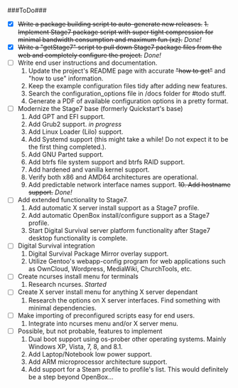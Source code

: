 ###ToDo###

- [x] ~~Write a package building script to auto-generate new releases.~~
  ~~1. Implement Stage7 package script with super tight compression for minimal bandwidth consumption and maximum fun (xz).~~ *Done!*
- [x] ~~Write a "getStage7" script to pull down Stage7 package files from the web and completely configure the project.~~ *Done!*
- [ ] Write end user instructions and documentation.
  1. Update the project's README page with accurate ~~"how to get"~~ and "how to use" information.
  2. Keep the example configuration files tidy after adding new features.
  3. Search the configuration_options file in /docs folder for #todo stuff.
  4. Generate a PDF of available configuration options in a pretty format.
- [ ] Modernize the Stage7 base (formerly Quickstart's base)
  1. Add GPT and EFI support.
  2. Add Grub2 support. *in progress*
  3. Add Linux Loader (Lilo) support.
  4. Add Systemd support (this might take a while! Do not expect it to be the first thing completed.).
  5. Add GNU Parted support.
  6. Add btrfs file system support and btrfs RAID support.
  7. Add hardened and vanilla kernel support.
  8. Verify both x86 and AMD64 architectures are operational.
  9. Add predictable network interface names support.
  ~~10. Add hostname support.~~ *Done!*
- [ ] Add extended functionality to Stage7.
  1. Add automatic X server install support as a Stage7 profile.
  2. Add automatic OpenBox install/configure support as a Stage7 profile.
  3. Start Digital Survival server platform functionality after Stage7 desktop functionality is complete.
- [ ] Digital Survival integration
  1. Digital Survival Package Mirror overlay support.
  2. Utilize Gentoo's webapp-config program for web applications such as OwnCloud, Wordpress, MediaWiki, ChurchTools, etc.
- [ ] Create ncurses install menu for terminals
  1. Research ncurses. *Started*
- [ ] Create X server install menu for anything X server dependant
  1. Research the options on X server interfaces. Find something with minimal dependencies.
- [ ] Make importing of preconfigured scripts easy for end users.
  1. Integrate into ncurses menu and/or X server menu.
- [ ] Possible, but not probable, features to implement
  1. Dual boot support using os-prober other operating systems. Mainly Windows XP, Vista, 7, 8, and 8.1.
  2. Add Laptop/Notebook low power support.
  3. Add ARM microprocessor architecture support.
  4. Add support for a Steam profile to profile's list. This would definitely be a step beyond OpenBox...

